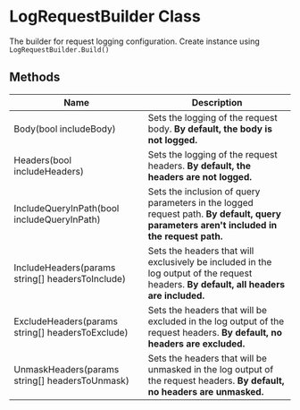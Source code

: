 
# LogRequestBuilder Class

The builder for request logging configuration. Create instance using `LogRequestBuilder.Build()`

## Methods

| Name | Description |
|  --- | --- |
| Body(bool includeBody) | Sets the logging of the request body. **By default, the body is not logged.** |
| Headers(bool includeHeaders) | Sets the logging of the request headers. **By default, the headers are not logged.** |
| IncludeQueryInPath(bool includeQueryInPath) | Sets the inclusion of query parameters in the logged request path. **By default, query parameters aren't included in the request path.** |
| IncludeHeaders(params string[] headersToInclude) | Sets the headers that will exclusively be included in the log output of the request headers. **By default, all headers are included.** |
| ExcludeHeaders(params string[] headersToExclude) | Sets the headers that will be excluded in the log output of the request headers. **By default, no headers are excluded.** |
| UnmaskHeaders(params string[] headersToUnmask) | Sets the headers that will be unmasked in the log output of the request headers. **By default, no headers are unmasked.** |

